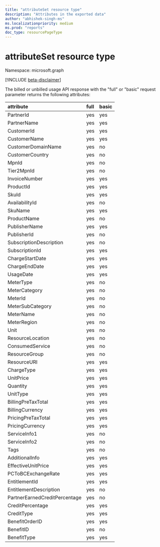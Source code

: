 ```yaml
---
title: "attributeSet resource type"
description: "Attributes in the exported data"
author: "abhishek-singh-ms"
ms.localizationpriority: medium
ms.prod: "reports"
doc_type: resourcePageType
---
```


# attributeSet resource type

Namespace: microsoft.graph

[!INCLUDE [beta-disclaimer](../../includes/beta-disclaimer.md)]

The billed or unbilled usage API response with the "full" or "basic" request parameter returns the following attributes:

|attribute|full|basic|
|:---|:---|:---|
|PartnerId|yes|yes|
|PartnerName|yes|yes|
|CustomerId|yes|yes|
|CustomerName|yes|yes|
|CustomerDomainName|yes|no|
|CustomerCountry|yes|no|
|MpnId|yes|no|
|Tier2MpnId|yes|no|
|InvoiceNumber|yes|yes|
|ProductId|yes|yes|
|SkuId|yes|yes|
|AvailabilityId|yes|no|
|SkuName|yes|yes|
|ProductName|yes|no|
|PublisherName|yes|yes|
|PublisherId|yes|no|
|SubscriptionDescription|yes|no|
|SubscriptionId|yes|yes|
|ChargeStartDate|yes|yes|
|ChargeEndDate|yes|yes|
|UsageDate|yes|yes|
|MeterType|yes|no|
|MeterCategory|yes|no|
|MeterId|yes|no|
|MeterSubCategory|yes|no|
|MeterName|yes|no|
|MeterRegion|yes|no|
|Unit|yes|no|
|ResourceLocation|yes|no|
|ConsumedService|yes|no|
|ResourceGroup|yes|no|
|ResourceURI|yes|yes|
|ChargeType|yes|yes|
|UnitPrice|yes|yes|
|Quantity|yes|yes|
|UnitType|yes|yes|
|BillingPreTaxTotal|yes|yes|
|BillingCurrency|yes|yes|
|PricingPreTaxTotal|yes|yes|
|PricingCurrency|yes|yes|
|ServiceInfo1|yes|no|
|ServiceInfo2|yes|no|
|Tags|yes|no|
|AdditionalInfo|yes|yes|
|EffectiveUnitPrice|yes|yes|
|PCToBCExchangeRate|yes|yes|
|EntitlementId|yes|yes|
|EntitlementDescription|yes|no|
|PartnerEarnedCreditPercentage|yes|no|
|CreditPercentage|yes|yes|
|CreditType|yes|yes|
|BenefitOrderID|yes|yes|
|BenefitID|yes|no|
|BenefitType|yes|yes|
